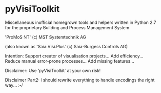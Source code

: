 # pyVisiToolkit
Miscellaneous inofficial homegrown tools and helpers written in Python 2.7
for the proprietary Building and Process Management System

'ProMoS NT' (c) MST Systemtechnik AG

(also known as 'Saia Visi.Plus' (c) Saia-Burgess Controls AG) 


Intention: Support creator of visualisation projects... Add efficiency... Reduce manual error-prone processes... Add missing features...


Disclaimer: Use 'pyVisiToolkit' at your own risk!

Disclaimer Part2: I should rewrite everything to handle encodings the right way... :-/
